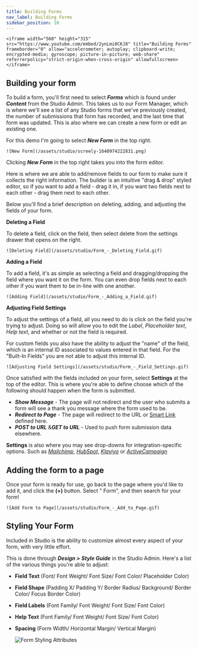 ```yaml
---
title: Building Forms
nav_label: Building Forms
sidebar_position: 10
---
```


    <iframe width="560" height="315" src="https://www.youtube.com/embed/2ynLmi0CKJ8" title="Building Forms" frameborder="0" allow="accelerometer; autoplay; clipboard-write; encrypted-media; gyroscope; picture-in-picture; web-share" referrerpolicy="strict-origin-when-cross-origin" allowfullscreen></iframe>

## Building your form

To build a form, you'll first need to select ***Forms*** which is found under ***Content*** from the Studio Admin. This
takes us to our Form Manager, which is where we'll see a list of any Studio forms that we've previously created, the
number of submissions that form has recorded, and the last time that form was updated. This is also where we can create
a new form or edit an existing one.

For this demo I'm going to select ***New Form*** in the top right.

    ![New Form](/assets/studio/screely-1640974222831.png)

Clicking ***New Form*** in the top right takes you into the form editor.

Here is where we are able to add/remove fields to our form to make sure it collects the right information. The builder
is an intuitive "drag & drop" styled editor, so if you want to add a field - drag it in, if you want two fields next to
each other - drag them next to each other.

Below you'll find a brief description on deleting, adding, and adjusting the fields of your form.

**Deleting a Field**

To delete a field, click on the field, then select delete from the settings drawer that opens on the right.

    ![Deleting Field](/assets/studio/Form_-_Deleting_Field.gif)

**Adding a Field**

To add a field, it's as simple as selecting a field and dragging/dropping the field where you want it on the form. You
can even drop fields next to each other if you want them to be in-line with one another.

    ![Adding Field](/assets/studio/Form_-_Adding_a_Field.gif)

**Adjusting Field Settings**

To adjust the settings of a field, all you need to do is click on the field you're trying to adjust. Doing so will allow
you to edit the *Label*, *Placeholder text*, *Help text*, and whether or not the field is required.

For custom fields you also have the ability to adjust the "name" of the field, which is an internal ID associated to
values entered in that field. For the "Built-In Fields" you are not able to adjust this internal ID.

    ![Adjusting Field Settings](/assets/studio/Form_-_Field_Settings.gif)

Once satisfied with the fields included on your form, select **Settings** at the top of the editor. This is where you're
able to define choose which of the following should happen when the form is submitted.

* ***Show Message*** - The page will not redirect and the user who submits a form will see a thank you message where the
  form used to be.
* ***Redirect to Page*** - The page will redirect to the URL
  or [Smart Link](/docs/studio/content/Basic-Page-Editing/Smart-Links) defined here.
* ***POST to URL*** &***GET to URL*** - Used to push form submission data elsewhere.

**Settings** is also where you may see drop-downs for integration-specific options. Such as [
*Mailchimp*](/docs/studio/Integrations/Integrating-Mailchimp), [
*HubSpot*](/docs/studio/Integrations/Integrating-HubSpot), [
*Klaviyo*](/docs/studio/Integrations/Klaviyo-Overview-and-Integration-Guide) or [
*ActiveCampaign*](/docs/studio/Integrations/Integrating-ActiveCampaign)

## Adding the form to a page

Once your form is ready for use, go back to the page where you'd like to add it, and click the **(+)** button. Select "
Form", and then search for your form!

    ![Add Form to Page](/assets/studio/Form_-_Add_to_Page.gif)

## Styling Your Form

Included in Studio is the ability to customize almost every aspect of your form, with very little effort.

This is done through ***Design >** **Style Guide*** in the Studio Admin. Here's a list of the various things you're
able to adjust:

* **Field Text** (Font/ Font Weight/ Font Size/ Font Color/ Placeholder Color)
* **Field Shape** (Padding X/ Padding Y/ Border Radius/ Background/ Border Color/ Focus Border Color)
* **Field Labels** (Font Family/ Font Weight/ Font Size/ Font Color)
* **Help Text** (Font Family/ Font Weight/ Font Size/ Font Color)
* **Spacing** (Form Width/ Horizontal Margin/ Vertical Margin)

  ![Form Styling Attributes](/assets/studio/screely-1640976574749.png)

